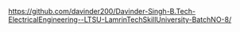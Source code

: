 https://github.com/davinder200/Davinder-Singh-B.Tech-ElectricalEngineering--LTSU-LamrinTechSkillUniversity-BatchNO-8/
